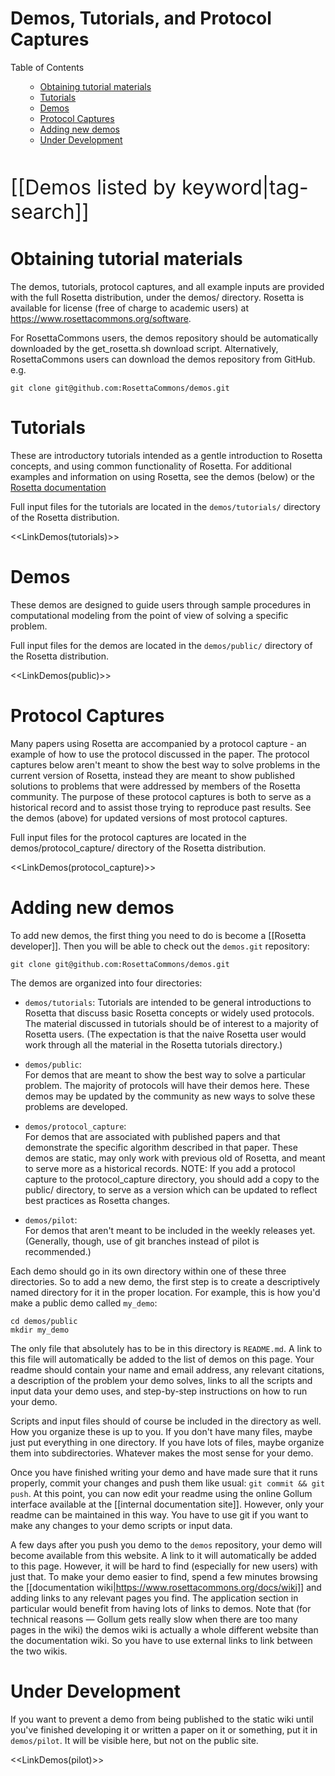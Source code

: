 Demos, Tutorials, and Protocol Captures
=======================================

<!-- Manual TOC, as the auto one is too bulky -->
<p></p><div class="toc"><div class="toc-title">Table of Contents</div>
<ul><ul><li><a href="#obtaining-tutorial-materials">Obtaining tutorial materials</a></li>
<li><a href="#tutorials">Tutorials</a></li>
<li><a href="#demos">Demos</a></li>
<li><a href="#protocol-captures">Protocol Captures</a></li>
<!--- BEGIN_INTERNAL -->
<li><a href="#adding-new-demos">Adding new demos</a></li>
<li><a href="#under-development">Under Development</a></li>
<!--- END_INTERNAL -->
</ul></ul></div>
<br/>
<br/>
<div style="font-size:xx-large;"> [[Demos listed by keyword|tag-search]] </div>

Obtaining tutorial materials
============================

The demos, tutorials, protocol captures, and all example inputs are provided with the full Rosetta distribution, under the demos/ directory. Rosetta is available for license (free of charge to academic users) at <https://www.rosettacommons.org/software>.

<!--- BEGIN_INTERNAL -->
For RosettaCommons users, the demos repository should be automatically downloaded by the get_rosetta.sh download script. Alternatively, RosettaCommons users can download the demos repository from GitHub. e.g.

    git clone git@github.com:RosettaCommons/demos.git 

<!--- END_INTERNAL -->

Tutorials
=========

These are introductory tutorials intended as a gentle introduction to Rosetta concepts, and using common functionality of Rosetta. For additional examples and information on using Rosetta, see the demos (below) or the [Rosetta documentation](https://www.rosettacommons.org/docs/latest/)

Full input files for the tutorials are located in the `demos/tutorials/` directory of the Rosetta distribution. 

<<LinkDemos(tutorials)>>

Demos
=====

These demos are designed to guide users through sample procedures in computational modeling from the point of view of solving a specific problem. 

Full input files for the demos are located in the `demos/public/` directory of the Rosetta distribution.

<<LinkDemos(public)>>

Protocol Captures
=================

Many papers using Rosetta are accompanied by a protocol capture - an example of how to use the protocol discussed in the paper. The protocol captures below aren't meant to show the best way to solve problems in the current version of Rosetta, instead they are meant to show published solutions to problems that were addressed by members of the Rosetta community. The purpose of these protocol captures is both to serve as a historical record and to assist those trying to reproduce past results. See the demos (above) for updated versions of most protocol captures.

Full input files for the protocol captures are located in the demos/protocol_capture/ directory of the Rosetta distribution.

<<LinkDemos(protocol_capture)>>

<!--- BEGIN_INTERNAL --->

Adding new demos
================

To add new demos, the first thing you need to do is become a [[Rosetta developer]].
Then you will be able to check out the `demos.git` repository:

    git clone git@github.com:RosettaCommons/demos.git

The demos are organized into four directories:

* `demos/tutorials`:
  Tutorials are intended to be general introductions to Rosetta that discuss basic Rosetta concepts or widely used protocols.
The material discussed in tutorials should be of interest to a majority of Rosetta users. 
(The expectation is that the naive Rosetta user would work through all the material in the Rosetta tutorials directory.)

* `demos/public`:  
  For demos that are meant to show the best way to solve a particular problem. 
The majority of protocols will have their demos here.
These demos may be updated by the community as new ways to solve these problems are developed.

* `demos/protocol_capture`:  
  For demos that are associated with published papers and that demonstrate the specific algorithm described in that paper.
These demos are static, may only work with previous old of Rosetta, and meant to serve more as a historical records.
NOTE: If you add a protocol capture to the protocol_capture directory, you should add a copy to the public/ directory,
to serve as a version which can be updated to reflect best practices as Rosetta changes. 

* `demos/pilot`:  
  For demos that aren't meant to be included in the weekly releases yet.
(Generally, though, use of git branches instead of pilot is recommended.)

Each demo should go in its own directory within one of these three directories.
So to add a new demo, the first step is to create a descriptively named directory for it in the proper location.
For example, this is how you'd make a public demo called `my_demo`:

    cd demos/public
    mkdir my_demo

The only file that absolutely has to be in this directory is `README.md`.
A link to this file will automatically be added to the list of demos on this page.
Your readme should contain your name and email address, any relevant citations, a description of the problem your demo solves, links to all the scripts and input data your demo uses, and step-by-step instructions on how to run your demo.

Scripts and input files should of course be included in the directory as well.
How you organize these is up to you.
If you don't have many files, maybe just put everything in one directory.
If you have lots of files, maybe organize them into subdirectories.
Whatever makes the most sense for your demo.

Once you have finished writing your demo and have made sure that it runs properly, commit your changes and push them like usual: `git commit && git push`.
At this point, you can now edit your readme using the online Gollum interface available at the [[internal documentation site]].
However, only your readme can be maintained in this way.
You have to use git if you want to make any changes to your demo scripts or input data.

A few days after you push you demo to the `demos` repository, your demo will 
become available from this website.  A link to it will automatically be added 
to this page.  However, it will be hard to find (especially for new users) with 
just that.  To make your demo easier to find, spend a few minutes browsing the 
[[documentation wiki|https://www.rosettacommons.org/docs/wiki]] and adding 
links to any relevant pages you find.  The application section in particular 
would benefit from having lots of links to demos.  Note that (for technical 
reasons — Gollum gets really slow when there are too many pages in the wiki) 
the demos wiki is actually a whole different website than the documentation 
wiki.  So you have to use external links to link between the two wikis.

Under Development
=================

If you want to prevent a demo from being published to the static wiki until you've finished developing it or written a paper on it or something, put it in `demos/pilot`.
It will be visible here, but not on the public site.

<<LinkDemos(pilot)>>

<!--- END_INTERNAL --->
